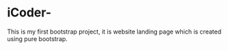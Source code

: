 # iCoder-
This is my first bootstrap project, it is website landing page which is created using pure bootstrap.
